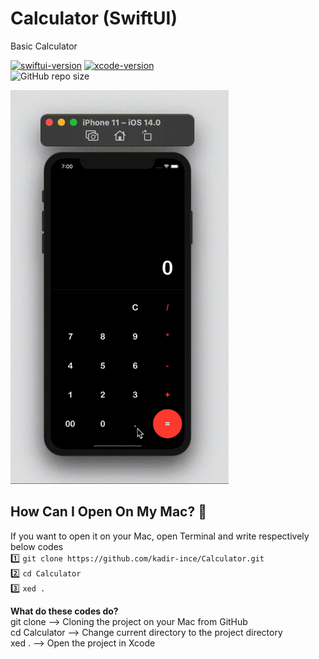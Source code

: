 # Calculator (SwiftUI)
Basic Calculator <br>


[![swiftui-version](https://img.shields.io/badge/swiftui-blue)](https://developer.apple.com/documentation/swiftui)
[![xcode-version](https://img.shields.io/badge/xcode-12%20beta-brightgreen)](https://developer.apple.com/xcode/) <br>
![GitHub repo size](https://img.shields.io/github/repo-size/kadir-ince/Calculator)


<img height=630 src="https://github.com/kadir-ince/Calculator/blob/main/calculator.gif?raw=true" alt="What's like?">


## How Can I Open On My Mac?  🔨

If you want to open it on your Mac, open Terminal and write respectively below codes
<br>
1️⃣ ``` git clone https://github.com/kadir-ince/Calculator.git ```  <br>
2️⃣ ``` cd Calculator ``` <br>
3️⃣ ``` xed . ``` <br>

<b>What do these codes do?</b> <br>
git clone --> Cloning the project on your Mac from GitHub <br>
cd Calculator --> Change current directory to the project directory <br>
xed . --> Open the project in Xcode <br>

